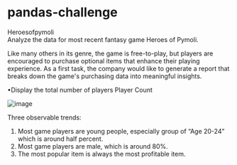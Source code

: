 # pandas-challenge
Heroesofpymoli    
Analyze the data for most recent fantasy game Heroes of Pymoli.

Like many others in its genre, the game is free-to-play, but players are encouraged to purchase optional items that enhance their playing experience. As a first task, the company would like to generate a report that breaks down the game's purchasing data into meaningful insights.



•Display the total number of players
Player Count

![image](https://user-images.githubusercontent.com/79819331/119212275-41114680-ba85-11eb-97ce-4aab73928395.png)






Three observable trends:
1.	Most game players are young people, especially group of “Age 20-24” which is around half percent.
2.	Most game players are male, which is around 80%.
3.	The most popular item is always the most profitable item.



